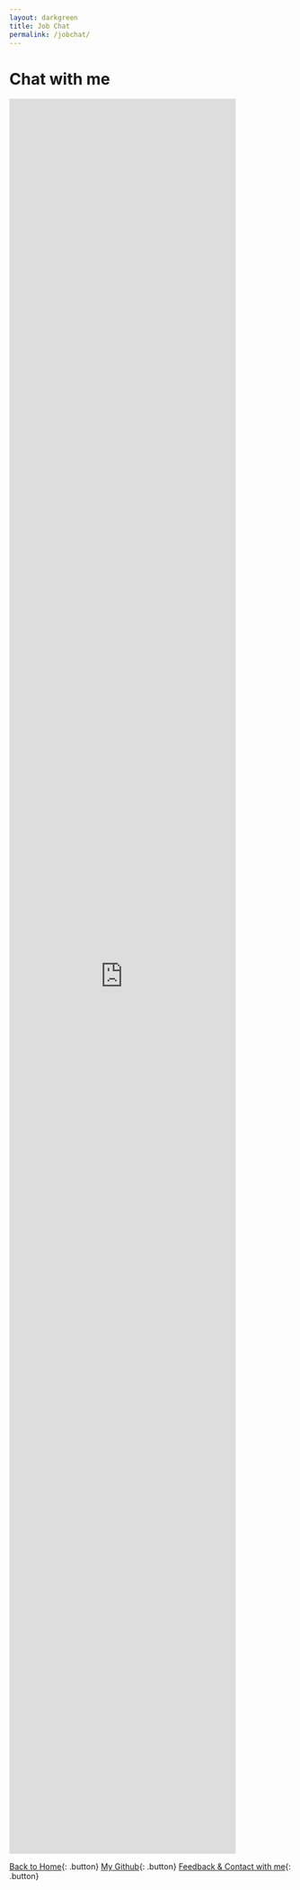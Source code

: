 ```yaml
---
layout: darkgreen
title: Job Chat
permalink: /jobchat/
---
```


# Chat with me

<iframe
  src="https://udify.app/chatbot/PgEOgfCdMW6KrNAJ"
  style="width: 80%; height: 80%; min-height: 700px"
  frameborder="0"
  allow="microphone">
</iframe>

<div id="example-container">
    <!-- Initial content here, display simple "hello turnstile" but hidden until turnstile pass -->
    <div style="display: none;">Hello turnstile</div>
</div>

<script src="https://challenges.cloudflare.com/turnstile/v0/api.js?render=explicit"></script>

<script>
// if using synchronous loading, will be called once the DOM is ready
turnstile.ready(function () {
    turnstile.render('#example-container', {
        sitekey: '<0x4AAAAAAAZ8pNrjcHiB7ySq>',
        callback: function(token) {
            console.log(`Challenge Success ${token}`);
        },
    });
});
</script>

[Back to Home](https://youropen.xyz/){: .button}
[My Github](https://about.youropen.xyz){: .button}
[Feedback & Contact with me](https://forms.office.com/r/kv4xuaHxLg){: .button}
